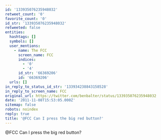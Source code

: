 ```yaml
---
id: '133935076235948032'
retweet_count: '0'
favorite_count: '0'
id_str: '133935076235948032'
retweeted: false
entities:
  hashtags: []
  symbols: []
  user_mentions:
    - name: The FCC
      screen_name: FCC
      indices:
        - '0'
        - '4'
      id_str: '66369206'
      id: '66369206'
  urls: []
in_reply_to_status_id_str: '133934238843158528'
in_reply_to_screen_name: FCC
original_url: https://twitter.com/benbalter/status/133935076235948032
date: '2011-11-08T15:53:05.000Z'
sitemap: false
robots: noindex
reply: true
title: '@FCC Can I press the big red button?'
---
```


@FCC Can I press the big red button?